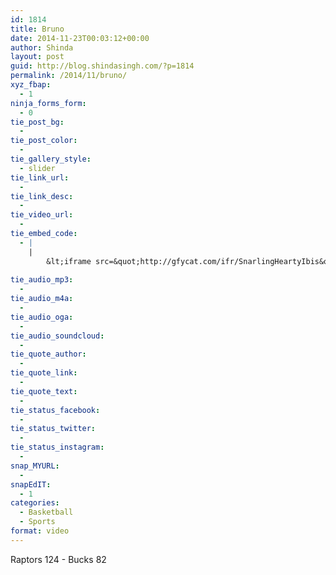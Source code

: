 ```yaml
---
id: 1814
title: Bruno
date: 2014-11-23T00:03:12+00:00
author: Shinda
layout: post
guid: http://blog.shindasingh.com/?p=1814
permalink: /2014/11/bruno/
xyz_fbap:
  - 1
ninja_forms_form:
  - 0
tie_post_bg:
  - 
tie_post_color:
  - 
tie_gallery_style:
  - slider
tie_link_url:
  - 
tie_link_desc:
  - 
tie_video_url:
  - 
tie_embed_code:
  - |
    |
        &lt;iframe src=&quot;http://gfycat.com/ifr/SnarlingHeartyIbis&quot; frameborder=&quot;0&quot; scrolling=&quot;no&quot; width=&quot;600&quot; height=&quot;338&quot; style=&quot;-webkit-backface-visibility: hidden;-webkit-transform: scale(1);&quot; &gt;&lt;/iframe&gt;
        
tie_audio_mp3:
  - 
tie_audio_m4a:
  - 
tie_audio_oga:
  - 
tie_audio_soundcloud:
  - 
tie_quote_author:
  - 
tie_quote_link:
  - 
tie_quote_text:
  - 
tie_status_facebook:
  - 
tie_status_twitter:
  - 
tie_status_instagram:
  - 
snap_MYURL:
  - 
snapEdIT:
  - 1
categories:
  - Basketball
  - Sports
format: video
---
```

Raptors 124 - Bucks 82